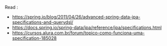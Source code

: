 Read :
- https://spring.io/blog/2011/04/26/advanced-spring-data-jpa-specifications-and-querydsl/
- https://docs.spring.io/spring-data/jpa/reference/jpa/specifications.html
- https://cursos.alura.com.br/forum/topico-como-funciona-uma-specification-185028

